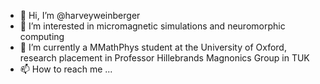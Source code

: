 - 👋 Hi, I’m @harveyweinberger
- 👀 I’m interested in micromagnetic simulations and neuromorphic computing
- 🌱 I’m currently a MMathPhys student at the University of Oxford, research placement in Professor Hillebrands Magnonics Group in TUK 
- 📫 How to reach me ...

<!---
harveyweinberger/harveyweinberger is a ✨ special ✨ repository because its `README.md` (this file) appears on your GitHub profile.
You can click the Preview link to take a look at your changes.
--->
